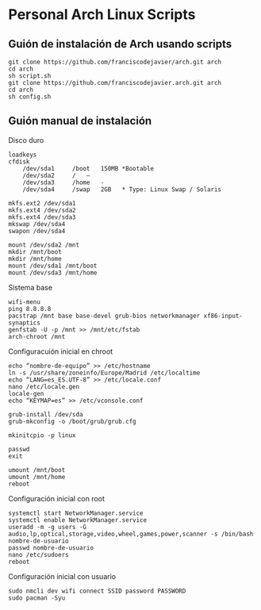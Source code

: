 # Personal Arch Linux Scripts
## Guión de instalación de Arch usando scripts

	git clone https://github.com/franciscodejavier/arch.git arch
	cd arch
	sh script.sh
	git clone https://github.com/franciscodejavier.arch.git arch
	cd arch 
	sh config.sh

## Guión manual de instalación

Disco duro

	loadkeys
	cfdisk
		/dev/sda1	  /boot	  150MB	*Bootable
		/dev/sda2	  /	  –
		/dev/sda3	  /home	  - 
		/dev/sda4	  /swap	  2GB	* Type: Linux Swap / Solaris

	mkfs.ext2 /dev/sda1
	mkfs.ext4 /dev/sda2
	mkfs.ext4 /dev/sda3
	mkswap /dev/sda4
	swapon /dev/sda4
	
	mount /dev/sda2 /mnt
	mkdir /mnt/boot
	mkdir /mnt/home
	mount /dev/sda1 /mnt/boot
	mount /dev/sda3 /mnt/home

Sistema base

	wifi-menu
	ping 8.8.8.8
	pacstrap /mnt base base-devel grub-bios networkmanager xf86-input-synaptics
	genfstab -U -p /mnt >> /mnt/etc/fstab
	arch-chroot /mnt

Configuracuión inicial en chroot

	echo “nombre-de-equipo” >> /etc/hostname
	ln -s /usr/share/zoneinfo/Europe/Madrid /etc/localtime
	echo “LANG=es_ES.UTF-8” >> /etc/locale.conf
	nano /etc/locale.gen
	locale-gen
	echo “KEYMAP=es” >> /etc/vconsole.conf

	grub-install /dev/sda
	grub-mkconfig -o /boot/grub/grub.cfg

	mkinitcpio -p linux

	passwd
	exit

	umount /mnt/boot
	umount /mnt/home
	reboot

Configuración inicial con root

	systemctl start NetworkManager.service
	systemctl enable NetworkManager.service
	useradd -m -g users -G audio,lp,optical,storage,video,wheel,games,power,scanner -s /bin/bash nombre-de-usuario
	passwd nombre-de-usuario
	nano /etc/sudoers
	reboot

Configuración inicial con usuario

	sudo nmcli dev wifi connect SSID password PASSWORD
	sudo pacman -Syu

